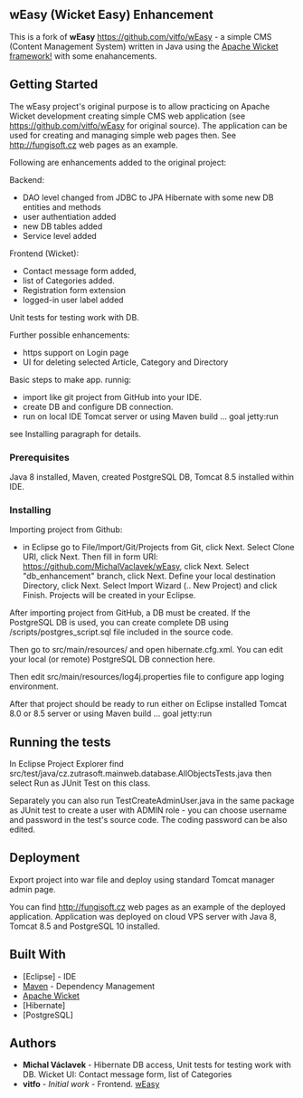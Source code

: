 ## wEasy (Wicket Easy) Enhancement
This is a fork of **wEasy** https://github.com/vitfo/wEasy - a simple CMS (Content Management System) written in Java using the [Apache Wicket framework!](http://wicket.apache.org/) with some enahancements.

## Getting Started

The wEasy project's original purpose is to allow practicing on Apache Wicket development creating simple CMS web application (see https://github.com/vitfo/wEasy for original source).
The application can be used for creating and managing simple web pages then. See http://fungisoft.cz web pages as an example.

Following are enhancements added to the original project:

 Backend:
  - DAO level changed from JDBC to JPA Hibernate with some new DB entities and methods
  - user authentiation added
  - new DB tables added
  - Service level added
  
 Frontend (Wicket):
  - Contact message form added,
  - list of Categories added.
  - Registration form extension
  - logged-in user label added
  
 Unit tests for testing work with DB.

Further possible enhancements:

- https support on Login page
- UI for deleting selected Article, Category and Directory


Basic steps to make app. runnig: 

- import like git project from GitHub into your IDE.
- create DB and configure DB connection.
- run on local IDE Tomcat server or using Maven build ... goal jetty:run

see Installing paragraph for details.


### Prerequisites

Java 8 installed, Maven, created PostgreSQL DB, Tomcat 8.5 installed within IDE.

### Installing

Importing project from Github:
- in Eclipse go to File/Import/Git/Projects from Git, click Next. Select Clone URI, click Next. Then fill in form URI: https://github.com/MichalVaclavek/wEasy, click Next. Select "db_enhancement" branch, click Next. Define your local destination Directory, click Next. Select Import Wizard (.. New Project) and click Finish. Projects will be created in your Eclipse.

After importing project from GitHub, a DB must be created. If the PostgreSQL DB is used, you can create complete DB using /scripts/postgres_script.sql file included in the source code.

Then go to src/main/resources/ and open hibernate.cfg.xml. You can edit your local (or remote) PostgreSQL DB connection here.

Then edit src/main/resources/log4j.properties file to configure app loging environment.
  
After that project should be ready to run either on Eclipse installed Tomcat 8.0 or 8.5 server or using Maven build ... goal jetty:run


## Running the tests

In Eclipse Project Explorer find src/test/java/cz.zutrasoft.mainweb.database.AllObjectsTests.java then select Run as JUnit Test on this class.

Separately you can also run TestCreateAdminUser.java in the same package as JUnit test to create a user with ADMIN role - you can choose username and password in the test's source code. The coding password can be also edited. 

## Deployment

Export project into war file and deploy using standard Tomcat manager admin page.
 
You can find http://fungisoft.cz web pages as an example of the deployed application. Application was deployed on cloud VPS server with Java 8, Tomcat 8.5 and PostgreSQL 10 installed.

## Built With

* [Eclipse] - IDE
* [Maven](https://maven.apache.org/) - Dependency Management
* [Apache Wicket](http://wicket.apache.org/)
* [Hibernate]
* [PostgreSQL]

## Authors

* **Michal Václavek** - Hibernate DB access, Unit tests for testing work with DB. Wicket UI: Contact message form, list of Categories
* **vitfo** - *Initial work* - Frontend. [wEasy](https://github.com/vitfo/wEasy)  

